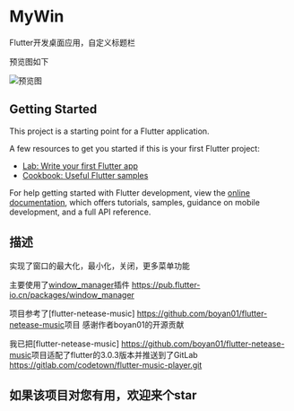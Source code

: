 # MyWin

Flutter开发桌面应用，自定义标题栏

预览图如下  

![预览图](https://gitee.com/codetown/my-win/raw/master/assets/home.png "预览图")

## Getting Started

This project is a starting point for a Flutter application.

A few resources to get you started if this is your first Flutter project:

- [Lab: Write your first Flutter app](https://docs.flutter.dev/get-started/codelab)
- [Cookbook: Useful Flutter samples](https://docs.flutter.dev/cookbook)

For help getting started with Flutter development, view the
[online documentation](https://docs.flutter.dev/), which offers tutorials,
samples, guidance on mobile development, and a full API reference.

## 描述  

实现了窗口的最大化，最小化，关闭，更多菜单功能  

主要使用了[window_manager](https://pub.flutter-io.cn/packages/window_manager)插件   <https://pub.flutter-io.cn/packages/window_manager>  

项目参考了[flutter-netease-music] <https://github.com/boyan01/flutter-netease-music>项目 感谢作者boyan01的开源贡献 

我已把[flutter-netease-music] <https://github.com/boyan01/flutter-netease-music>项目适配了flutter的3.0.3版本并推送到了GitLab <https://gitlab.com/codetown/flutter-music-player.git>  

## 如果该项目对您有用，欢迎来个star  
